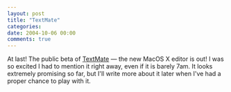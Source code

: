 ```yaml
---
layout: post
title: "TextMate"
categories:
date: 2004-10-06 00:00
comments: true
---
```


<p>At last! The public beta of <a href="http://macromates.com/">TextMate</a> &mdash; the new MacOS X editor is out! I was so excited I had to mention it right away, even if it is barely 7am. It looks extremely promising so far, but I'll write more about it later when I've had a proper chance to play with it.</p>


